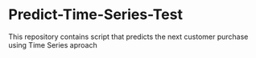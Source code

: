 # Predict-Time-Series-Test
This repository contains script that predicts the next customer purchase using Time Series aproach
